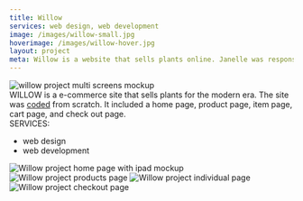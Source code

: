 ```yaml
---
title: Willow
services: web design, web development
image: /images/willow-small.jpg
hoverimage: /images/willow-hover.jpg
layout: project
meta: Willow is a website that sells plants online. Janelle was responsible for designing and developing the website from scratch.
---
```


<img class="img-flex load-hidden push-2" src="{{ site.baseurl }}/images/willow-multi-screens.jpg" alt="willow project multi screens mockup"/>

<div class="grid project-text">
  <div class="unit xs-1 m-3-4">
  WILLOW is a e-commerce site that sells plants for the modern era. The site was <a href="https://zhaojanelle.github.io/ecommerce-pattern-library/pages/home.html" class="link-underline" target="_blank">coded</a> from scratch. It included a home page, product page, item page, cart page, and check out page.
  </div>
  <aside class="unit xs-1 m-1-4">
  SERVICES:
    <ul class="list-group pad-t-1-2">
      <li>web design</li>
      <li>web development</li>
    </ul>
  </aside>
</div>
<div class="center">
  <img class="img-flex load-hidden push unit-xs-centered smallwidth" src="{{ site.baseurl }}/images/willow-home.png" alt="Willow project home page with ipad mockup"/>
  <img class="img-flex drop-shadow push load-hidden unit-xs-centered smallerwidth" src="{{ site.baseurl }}/images/willow-product.png" alt="Willow project products page"/>
  <img class="img-flex drop-shadow push load-hidden unit-xs-centered smallerwidth" src="{{ site.baseurl }}/images/willow-individual-product.png" alt="Willow project individual page"/>
  <img class="img-flex drop-shadow push load-hidden unit-xs-centered smallerwidth" src="{{ site.baseurl }}/images/willow-checkout.png" alt="Willow project checkout page"/>
</div>

